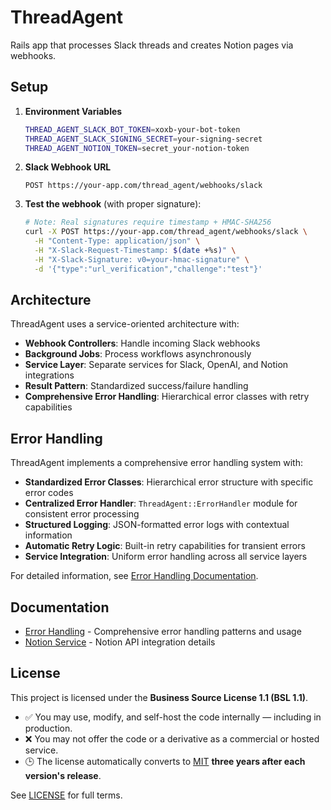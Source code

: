 # ThreadAgent

Rails app that processes Slack threads and creates Notion pages via webhooks.

## Setup

1. **Environment Variables**
   ```bash
   THREAD_AGENT_SLACK_BOT_TOKEN=xoxb-your-bot-token
   THREAD_AGENT_SLACK_SIGNING_SECRET=your-signing-secret
   THREAD_AGENT_NOTION_TOKEN=secret_your-notion-token
   ```

2. **Slack Webhook URL**
   ```
   POST https://your-app.com/thread_agent/webhooks/slack
   ```

3. **Test the webhook** (with proper signature):
   ```bash
   # Note: Real signatures require timestamp + HMAC-SHA256
   curl -X POST https://your-app.com/thread_agent/webhooks/slack \
     -H "Content-Type: application/json" \
     -H "X-Slack-Request-Timestamp: $(date +%s)" \
     -H "X-Slack-Signature: v0=your-hmac-signature" \
     -d '{"type":"url_verification","challenge":"test"}'
   ```

## Architecture

ThreadAgent uses a service-oriented architecture with:

- **Webhook Controllers**: Handle incoming Slack webhooks
- **Background Jobs**: Process workflows asynchronously
- **Service Layer**: Separate services for Slack, OpenAI, and Notion integrations
- **Result Pattern**: Standardized success/failure handling
- **Comprehensive Error Handling**: Hierarchical error classes with retry capabilities

## Error Handling

ThreadAgent implements a comprehensive error handling system with:

- **Standardized Error Classes**: Hierarchical error structure with specific error codes
- **Centralized Error Handler**: `ThreadAgent::ErrorHandler` module for consistent error processing
- **Structured Logging**: JSON-formatted error logs with contextual information
- **Automatic Retry Logic**: Built-in retry capabilities for transient errors
- **Service Integration**: Uniform error handling across all service layers

For detailed information, see [Error Handling Documentation](docs/error_handling.md).

## Documentation

- [Error Handling](docs/error_handling.md) - Comprehensive error handling patterns and usage
- [Notion Service](docs/notion_service.md) - Notion API integration details

## License

This project is licensed under the **Business Source License 1.1 (BSL 1.1)**.

- ✅ You may use, modify, and self-host the code internally — including in production.
- ❌ You may not offer the code or a derivative as a commercial or hosted service.
- 🕒 The license automatically converts to [MIT](https://opensource.org/licenses/MIT) **three years after each version's release**.

See [LICENSE](./LICENSE) for full terms.
